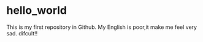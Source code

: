 # hello_world
This is my first repository in Github. My English is poor,it make me feel very sad.
difcult!!
